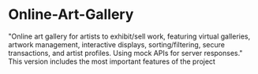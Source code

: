 # Online-Art-Gallery
"Online art gallery for artists to exhibit/sell work, featuring virtual galleries, artwork management, interactive displays, sorting/filtering, secure transactions, and artist profiles. Using mock APIs for server responses." This version includes the most important features of the project 
